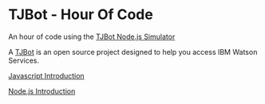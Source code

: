 # TJBot - Hour Of Code
An hour of code using the [TJBot Node.js Simulator](https://github.com/jeancarl/tjbot-simulator)

A [TJBot](https://ibmtjbot.github.io) is an open source project designed to help you access IBM Watson Services.

[Javascript Introduction](https://developer.mozilla.org/en-US/docs/Web/JavaScript/A_re-introduction_to_JavaScript)

[Node.js Introduction](https://www.w3schools.com/nodejs/nodejs_intro.asp)


